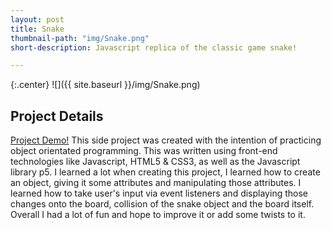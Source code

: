 ```yaml
---
layout: post
title: Snake
thumbnail-path: "img/Snake.png"
short-description: Javascript replica of the classic game snake!

---
```


{:.center}
![]({{ site.baseurl }}/img/Snake.png)

## Project Details

[Project Demo!](https://danieldiaz14.github.io/Snake-Game/ "Snake Game")
This side project was created with the intention of practicing object orientated programming. This was written using front-end technologies like Javascript, HTML5 & CSS3, as well as the Javascript library p5. I learned a lot when creating this project, I learned how to create an object, giving it some attributes and manipulating those attributes. I learned how to take user's input via event listeners and displaying those changes onto the board, collision of the snake object and the board itself. Overall I had a lot of fun and hope to improve it or add some twists to it. 
